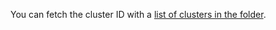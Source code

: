 You can fetch the cluster ID with a [list of clusters in the folder](../../../managed-mysql/operations/cluster-list.md#list-clusters).
